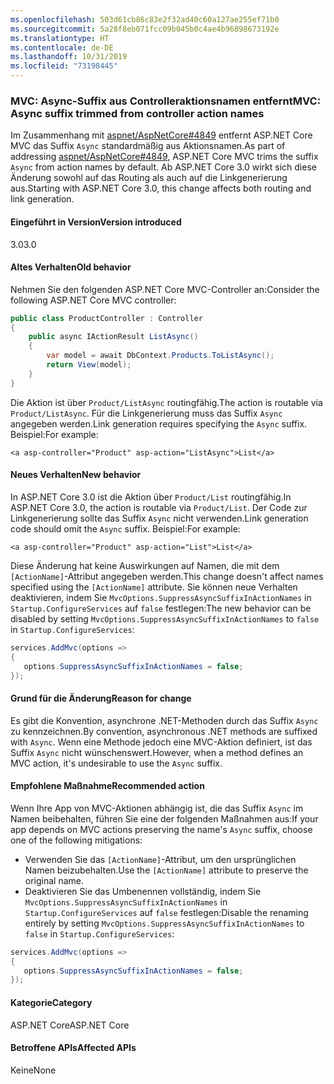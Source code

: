 ```yaml
---
ms.openlocfilehash: 503d61cb86c83e2f32ad40c60a127ae255ef71b0
ms.sourcegitcommit: 5a28f8eb071fcc09b045b0c4ae4b96898673192e
ms.translationtype: HT
ms.contentlocale: de-DE
ms.lasthandoff: 10/31/2019
ms.locfileid: "73198445"
---
```

### <a name="mvc-async-suffix-trimmed-from-controller-action-names"></a><span data-ttu-id="a0791-101">MVC: Async-Suffix aus Controlleraktionsnamen entfernt</span><span class="sxs-lookup"><span data-stu-id="a0791-101">MVC: Async suffix trimmed from controller action names</span></span>

<span data-ttu-id="a0791-102">Im Zusammenhang mit [aspnet/AspNetCore#4849](https://github.com/aspnet/AspNetCore/issues/4849) entfernt ASP.NET Core MVC das Suffix `Async` standardmäßig aus Aktionsnamen.</span><span class="sxs-lookup"><span data-stu-id="a0791-102">As part of addressing [aspnet/AspNetCore#4849](https://github.com/aspnet/AspNetCore/issues/4849), ASP.NET Core MVC trims the suffix `Async` from action names by default.</span></span> <span data-ttu-id="a0791-103">Ab ASP.NET Core 3.0 wirkt sich diese Änderung sowohl auf das Routing als auch auf die Linkgenerierung aus.</span><span class="sxs-lookup"><span data-stu-id="a0791-103">Starting with ASP.NET Core 3.0, this change affects both routing and link generation.</span></span>

#### <a name="version-introduced"></a><span data-ttu-id="a0791-104">Eingeführt in Version</span><span class="sxs-lookup"><span data-stu-id="a0791-104">Version introduced</span></span>

<span data-ttu-id="a0791-105">3.0</span><span class="sxs-lookup"><span data-stu-id="a0791-105">3.0</span></span>

#### <a name="old-behavior"></a><span data-ttu-id="a0791-106">Altes Verhalten</span><span class="sxs-lookup"><span data-stu-id="a0791-106">Old behavior</span></span>

<span data-ttu-id="a0791-107">Nehmen Sie den folgenden ASP.NET Core MVC-Controller an:</span><span class="sxs-lookup"><span data-stu-id="a0791-107">Consider the following ASP.NET Core MVC controller:</span></span>

```csharp
public class ProductController : Controller
{
    public async IActionResult ListAsync()
    {
        var model = await DbContext.Products.ToListAsync();
        return View(model);
    }
}
```

<span data-ttu-id="a0791-108">Die Aktion ist über `Product/ListAsync` routingfähig.</span><span class="sxs-lookup"><span data-stu-id="a0791-108">The action is routable via `Product/ListAsync`.</span></span> <span data-ttu-id="a0791-109">Für die Linkgenerierung muss das Suffix `Async` angegeben werden.</span><span class="sxs-lookup"><span data-stu-id="a0791-109">Link generation requires specifying the `Async` suffix.</span></span> <span data-ttu-id="a0791-110">Beispiel:</span><span class="sxs-lookup"><span data-stu-id="a0791-110">For example:</span></span>

```cshtml
<a asp-controller="Product" asp-action="ListAsync">List</a>
```

#### <a name="new-behavior"></a><span data-ttu-id="a0791-111">Neues Verhalten</span><span class="sxs-lookup"><span data-stu-id="a0791-111">New behavior</span></span>

<span data-ttu-id="a0791-112">In ASP.NET Core 3.0 ist die Aktion über `Product/List` routingfähig.</span><span class="sxs-lookup"><span data-stu-id="a0791-112">In ASP.NET Core 3.0, the action is routable via `Product/List`.</span></span> <span data-ttu-id="a0791-113">Der Code zur Linkgenerierung sollte das Suffix `Async` nicht verwenden.</span><span class="sxs-lookup"><span data-stu-id="a0791-113">Link generation code should omit the `Async` suffix.</span></span> <span data-ttu-id="a0791-114">Beispiel:</span><span class="sxs-lookup"><span data-stu-id="a0791-114">For example:</span></span>

```cshtml
<a asp-controller="Product" asp-action="List">List</a>
```

<span data-ttu-id="a0791-115">Diese Änderung hat keine Auswirkungen auf Namen, die mit dem `[ActionName]`-Attribut angegeben werden.</span><span class="sxs-lookup"><span data-stu-id="a0791-115">This change doesn't affect names specified using the `[ActionName]` attribute.</span></span> <span data-ttu-id="a0791-116">Sie können neue Verhalten deaktivieren, indem Sie `MvcOptions.SuppressAsyncSuffixInActionNames` in `Startup.ConfigureServices` auf `false` festlegen:</span><span class="sxs-lookup"><span data-stu-id="a0791-116">The new behavior can be disabled by setting `MvcOptions.SuppressAsyncSuffixInActionNames` to `false` in `Startup.ConfigureServices`:</span></span>

```csharp
services.AddMvc(options =>
{
   options.SuppressAsyncSuffixInActionNames = false;
});
```

#### <a name="reason-for-change"></a><span data-ttu-id="a0791-117">Grund für die Änderung</span><span class="sxs-lookup"><span data-stu-id="a0791-117">Reason for change</span></span>

<span data-ttu-id="a0791-118">Es gibt die Konvention, asynchrone .NET-Methoden durch das Suffix `Async` zu kennzeichnen.</span><span class="sxs-lookup"><span data-stu-id="a0791-118">By convention, asynchronous .NET methods are suffixed with `Async`.</span></span> <span data-ttu-id="a0791-119">Wenn eine Methode jedoch eine MVC-Aktion definiert, ist das Suffix `Async` nicht wünschenswert.</span><span class="sxs-lookup"><span data-stu-id="a0791-119">However, when a method defines an MVC action, it's undesirable to use the `Async` suffix.</span></span>

#### <a name="recommended-action"></a><span data-ttu-id="a0791-120">Empfohlene Maßnahme</span><span class="sxs-lookup"><span data-stu-id="a0791-120">Recommended action</span></span>

<span data-ttu-id="a0791-121">Wenn Ihre App von MVC-Aktionen abhängig ist, die das Suffix `Async` im Namen beibehalten, führen Sie eine der folgenden Maßnahmen aus:</span><span class="sxs-lookup"><span data-stu-id="a0791-121">If your app depends on MVC actions preserving the name's `Async` suffix, choose one of the following mitigations:</span></span>

- <span data-ttu-id="a0791-122">Verwenden Sie das `[ActionName]`-Attribut, um den ursprünglichen Namen beizubehalten.</span><span class="sxs-lookup"><span data-stu-id="a0791-122">Use the `[ActionName]` attribute to preserve the original name.</span></span>
- <span data-ttu-id="a0791-123">Deaktivieren Sie das Umbenennen vollständig, indem Sie `MvcOptions.SuppressAsyncSuffixInActionNames` in `Startup.ConfigureServices` auf `false` festlegen:</span><span class="sxs-lookup"><span data-stu-id="a0791-123">Disable the renaming entirely by setting `MvcOptions.SuppressAsyncSuffixInActionNames` to `false` in `Startup.ConfigureServices`:</span></span>

```csharp
services.AddMvc(options =>
{
   options.SuppressAsyncSuffixInActionNames = false;
});
```

#### <a name="category"></a><span data-ttu-id="a0791-124">Kategorie</span><span class="sxs-lookup"><span data-stu-id="a0791-124">Category</span></span>

<span data-ttu-id="a0791-125">ASP.NET Core</span><span class="sxs-lookup"><span data-stu-id="a0791-125">ASP.NET Core</span></span>

#### <a name="affected-apis"></a><span data-ttu-id="a0791-126">Betroffene APIs</span><span class="sxs-lookup"><span data-stu-id="a0791-126">Affected APIs</span></span>

<span data-ttu-id="a0791-127">Keine</span><span class="sxs-lookup"><span data-stu-id="a0791-127">None</span></span>

<!-- 

#### Affected APIs

Not detectable via API analysis

-->
